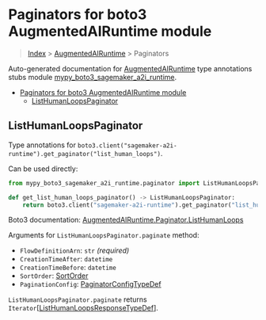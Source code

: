 # Paginators for boto3 AugmentedAIRuntime module

> [Index](..) > [AugmentedAIRuntime](.) > Paginators

Auto-generated documentation for
[AugmentedAIRuntime](https://boto3.amazonaws.com/v1/documentation/api/latest/reference/services/sagemaker-a2i-runtime.html#AugmentedAIRuntime)
type annotations stubs module
[mypy_boto3_sagemaker_a2i_runtime](https://pypi.org/project/mypy-boto3-sagemaker-a2i-runtime/).

- [Paginators for boto3 AugmentedAIRuntime module](#paginators-for-boto3-augmentedairuntime-module)
  - [ListHumanLoopsPaginator](#listhumanloopspaginator)

## ListHumanLoopsPaginator

Type annotations for
`boto3.client("sagemaker-a2i-runtime").get_paginator("list_human_loops")`.

Can be used directly:

```python
from mypy_boto3_sagemaker_a2i_runtime.paginator import ListHumanLoopsPaginator

def get_list_human_loops_paginator() -> ListHumanLoopsPaginator:
    return boto3.client("sagemaker-a2i-runtime").get_paginator("list_human_loops")
```

Boto3 documentation:
[AugmentedAIRuntime.Paginator.ListHumanLoops](https://boto3.amazonaws.com/v1/documentation/api/latest/reference/services/sagemaker-a2i-runtime.html#AugmentedAIRuntime.Paginator.ListHumanLoops)

Arguments for `ListHumanLoopsPaginator.paginate` method:

- `FlowDefinitionArn`: `str` *(required)*
- `CreationTimeAfter`: `datetime`
- `CreationTimeBefore`: `datetime`
- `SortOrder`: [SortOrder](./literals.md#sortorder)
- `PaginationConfig`:
  [PaginatorConfigTypeDef](./type_defs.md#paginatorconfigtypedef)

`ListHumanLoopsPaginator.paginate` returns
`Iterator`\[[ListHumanLoopsResponseTypeDef](./type_defs.md#listhumanloopsresponsetypedef)\].
